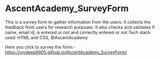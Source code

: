 # AscentAcademy_SurveyForm
This is a survey form to gather information from the users. It collects the feedback from users for research purposes. It also checks and validates if name, email id, is entered or not and correctly entered or not.Tech stack used: HTML and CSS,  @AscentAcademy

Here you click to survey the form:-  https://joydeep9905.github.io/AscentAcademy_SurveyForm/
